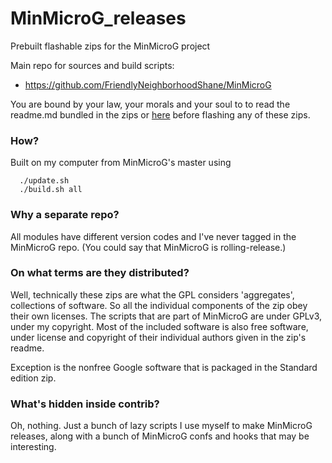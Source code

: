 # MinMicroG_releases
Prebuilt flashable zips for the MinMicroG project

Main repo for sources and build scripts:
 - https://github.com/FriendlyNeighborhoodShane/MinMicroG

You are bound by your law, your morals and your soul to to read the readme.md bundled in the zips or [here](https://github.com/FriendlyNeighborhoodShane/MinMicroG/blob/master/README.md) before flashing any of these zips.

### How?
Built on my computer from MinMicroG's master using
```
  ./update.sh
  ./build.sh all
```

### Why a separate repo?
All modules have different version codes and I've never tagged in the MinMicroG repo. (You could say that MinMicroG is rolling-release.)

### On what terms are they distributed?
Well, technically these zips are what the GPL considers 'aggregates', collections of software. So all the individual components of the zip obey their own licenses. The scripts that are part of MinMicroG are under GPLv3, under my copyright. Most of the included software is also free software, under license and copyright of their individual authors given in the zip's readme.

Exception is the nonfree Google software that is packaged in the Standard edition zip.

### What's hidden inside contrib?
Oh, nothing. Just a bunch of lazy scripts I use myself to make MinMicroG releases, along with a bunch of MinMicroG confs and hooks that may be interesting.
